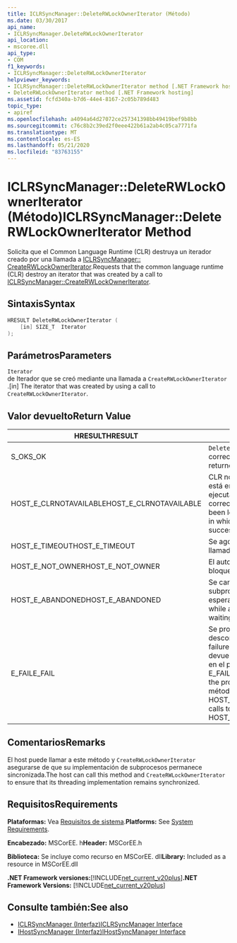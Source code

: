 ```yaml
---
title: ICLRSyncManager::DeleteRWLockOwnerIterator (Método)
ms.date: 03/30/2017
api_name:
- ICLRSyncManager.DeleteRWLockOwnerIterator
api_location:
- mscoree.dll
api_type:
- COM
f1_keywords:
- ICLRSyncManager::DeleteRWLockOwnerIterator
helpviewer_keywords:
- ICLRSyncManager::DeleteRWLockOwnerIterator method [.NET Framework hosting]
- DeleteRWLockOwnerIterator method [.NET Framework hosting]
ms.assetid: fcfd340a-b7d6-44e4-8167-2c05b789d483
topic_type:
- apiref
ms.openlocfilehash: a4094a64d27072ce257341398bb49419bef9b8bb
ms.sourcegitcommit: c76c8b2c39ed2f0eee422b61a2ab4c05ca7771fa
ms.translationtype: MT
ms.contentlocale: es-ES
ms.lasthandoff: 05/21/2020
ms.locfileid: "83763155"
---
```

# <a name="iclrsyncmanagerdeleterwlockowneriterator-method"></a><span data-ttu-id="7d3c4-102">ICLRSyncManager::DeleteRWLockOwnerIterator (Método)</span><span class="sxs-lookup"><span data-stu-id="7d3c4-102">ICLRSyncManager::DeleteRWLockOwnerIterator Method</span></span>
<span data-ttu-id="7d3c4-103">Solicita que el Common Language Runtime (CLR) destruya un iterador creado por una llamada a [ICLRSyncManager:: CreateRWLockOwnerIterator](iclrsyncmanager-createrwlockowneriterator-method.md).</span><span class="sxs-lookup"><span data-stu-id="7d3c4-103">Requests that the common language runtime (CLR) destroy an iterator that was created by a call to [ICLRSyncManager::CreateRWLockOwnerIterator](iclrsyncmanager-createrwlockowneriterator-method.md).</span></span>  
  
## <a name="syntax"></a><span data-ttu-id="7d3c4-104">Sintaxis</span><span class="sxs-lookup"><span data-stu-id="7d3c4-104">Syntax</span></span>  
  
```cpp  
HRESULT DeleteRWLockOwnerIterator (  
    [in] SIZE_T  Iterator  
);  
```  
  
## <a name="parameters"></a><span data-ttu-id="7d3c4-105">Parámetros</span><span class="sxs-lookup"><span data-stu-id="7d3c4-105">Parameters</span></span>  
 `Iterator`  
 <span data-ttu-id="7d3c4-106">de Iterador que se creó mediante una llamada a `CreateRWLockOwnerIterator` .</span><span class="sxs-lookup"><span data-stu-id="7d3c4-106">[in] The iterator that was created by using a call to `CreateRWLockOwnerIterator`.</span></span>  
  
## <a name="return-value"></a><span data-ttu-id="7d3c4-107">Valor devuelto</span><span class="sxs-lookup"><span data-stu-id="7d3c4-107">Return Value</span></span>  
  
|<span data-ttu-id="7d3c4-108">HRESULT</span><span class="sxs-lookup"><span data-stu-id="7d3c4-108">HRESULT</span></span>|<span data-ttu-id="7d3c4-109">Descripción</span><span class="sxs-lookup"><span data-stu-id="7d3c4-109">Description</span></span>|  
|-------------|-----------------|  
|<span data-ttu-id="7d3c4-110">S_OK</span><span class="sxs-lookup"><span data-stu-id="7d3c4-110">S_OK</span></span>|<span data-ttu-id="7d3c4-111">`DeleteRWLockOwnerIterator`se devolvió correctamente.</span><span class="sxs-lookup"><span data-stu-id="7d3c4-111">`DeleteRWLockOwnerIterator` returned successfully.</span></span>|  
|<span data-ttu-id="7d3c4-112">HOST_E_CLRNOTAVAILABLE</span><span class="sxs-lookup"><span data-stu-id="7d3c4-112">HOST_E_CLRNOTAVAILABLE</span></span>|<span data-ttu-id="7d3c4-113">CLR no se ha cargado en un proceso o está en un estado en el que no puede ejecutar código administrado o procesar correctamente la llamada.</span><span class="sxs-lookup"><span data-stu-id="7d3c4-113">The CLR has not been loaded into a process, or is in a state in which it cannot run managed code or successfully process the call.</span></span>|  
|<span data-ttu-id="7d3c4-114">HOST_E_TIMEOUT</span><span class="sxs-lookup"><span data-stu-id="7d3c4-114">HOST_E_TIMEOUT</span></span>|<span data-ttu-id="7d3c4-115">Se agotó el tiempo de espera de la llamada.</span><span class="sxs-lookup"><span data-stu-id="7d3c4-115">The call timed out.</span></span>|  
|<span data-ttu-id="7d3c4-116">HOST_E_NOT_OWNER</span><span class="sxs-lookup"><span data-stu-id="7d3c4-116">HOST_E_NOT_OWNER</span></span>|<span data-ttu-id="7d3c4-117">El autor de la llamada no posee el bloqueo.</span><span class="sxs-lookup"><span data-stu-id="7d3c4-117">The caller does not own the lock.</span></span>|  
|<span data-ttu-id="7d3c4-118">HOST_E_ABANDONED</span><span class="sxs-lookup"><span data-stu-id="7d3c4-118">HOST_E_ABANDONED</span></span>|<span data-ttu-id="7d3c4-119">Se canceló un evento mientras un subproceso o fibra bloqueados estaba esperando en él.</span><span class="sxs-lookup"><span data-stu-id="7d3c4-119">An event was canceled while a blocked thread or fiber was waiting on it.</span></span>|  
|<span data-ttu-id="7d3c4-120">E_FAIL</span><span class="sxs-lookup"><span data-stu-id="7d3c4-120">E_FAIL</span></span>|<span data-ttu-id="7d3c4-121">Se produjo un error grave desconocido.</span><span class="sxs-lookup"><span data-stu-id="7d3c4-121">An unknown catastrophic failure occurred.</span></span> <span data-ttu-id="7d3c4-122">Cuando un método devuelve E_FAIL, CLR ya no se puede usar en el proceso.</span><span class="sxs-lookup"><span data-stu-id="7d3c4-122">When a method returns E_FAIL, the CLR is no longer usable within the process.</span></span> <span data-ttu-id="7d3c4-123">Las llamadas subsiguientes a métodos de hospedaje devuelven HOST_E_CLRNOTAVAILABLE.</span><span class="sxs-lookup"><span data-stu-id="7d3c4-123">Subsequent calls to hosting methods return HOST_E_CLRNOTAVAILABLE.</span></span>|  
  
## <a name="remarks"></a><span data-ttu-id="7d3c4-124">Comentarios</span><span class="sxs-lookup"><span data-stu-id="7d3c4-124">Remarks</span></span>  
 <span data-ttu-id="7d3c4-125">El host puede llamar a este método y `CreateRWLockOwnerIterator` asegurarse de que su implementación de subprocesos permanece sincronizada.</span><span class="sxs-lookup"><span data-stu-id="7d3c4-125">The host can call this method and `CreateRWLockOwnerIterator` to ensure that its threading implementation remains synchronized.</span></span>  
  
## <a name="requirements"></a><span data-ttu-id="7d3c4-126">Requisitos</span><span class="sxs-lookup"><span data-stu-id="7d3c4-126">Requirements</span></span>  
 <span data-ttu-id="7d3c4-127">**Plataformas:** Vea [Requisitos de sistema](../../get-started/system-requirements.md).</span><span class="sxs-lookup"><span data-stu-id="7d3c4-127">**Platforms:** See [System Requirements](../../get-started/system-requirements.md).</span></span>  
  
 <span data-ttu-id="7d3c4-128">**Encabezado:** MSCorEE. h</span><span class="sxs-lookup"><span data-stu-id="7d3c4-128">**Header:** MSCorEE.h</span></span>  
  
 <span data-ttu-id="7d3c4-129">**Biblioteca:** Se incluye como recurso en MSCorEE. dll</span><span class="sxs-lookup"><span data-stu-id="7d3c4-129">**Library:** Included as a resource in MSCorEE.dll</span></span>  
  
 <span data-ttu-id="7d3c4-130">**.NET Framework versiones:**[!INCLUDE[net_current_v20plus](../../../../includes/net-current-v20plus-md.md)]</span><span class="sxs-lookup"><span data-stu-id="7d3c4-130">**.NET Framework Versions:** [!INCLUDE[net_current_v20plus](../../../../includes/net-current-v20plus-md.md)]</span></span>  
  
## <a name="see-also"></a><span data-ttu-id="7d3c4-131">Consulte también:</span><span class="sxs-lookup"><span data-stu-id="7d3c4-131">See also</span></span>

- [<span data-ttu-id="7d3c4-132">ICLRSyncManager (Interfaz)</span><span class="sxs-lookup"><span data-stu-id="7d3c4-132">ICLRSyncManager Interface</span></span>](iclrsyncmanager-interface.md)
- [<span data-ttu-id="7d3c4-133">IHostSyncManager (Interfaz)</span><span class="sxs-lookup"><span data-stu-id="7d3c4-133">IHostSyncManager Interface</span></span>](ihostsyncmanager-interface.md)
